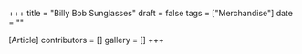 +++
title = "Billy Bob Sunglasses"
draft = false
tags = ["Merchandise"]
date = ""

[Article]
contributors = []
gallery = []
+++